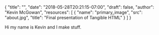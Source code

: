 {
	"title": "",
	"date": "2018-05-28T20:21:15-07:00",
	"draft": false,
	"author": "Kevin McGowan",
	"resources": [
		{
			"name": "primary_image",
			"src": "about.jpg",
			"title": "Final presentation of Tangible HTML"
		}
	]
}

Hi my name is Kevin and I make stuff.